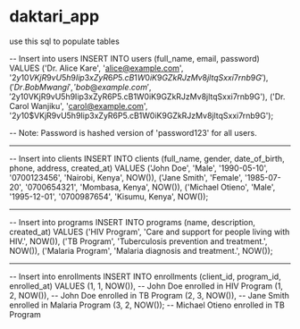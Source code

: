 # daktari_app

use this sql to populate tables

-- Insert into users
INSERT INTO users (full_name, email, password) VALUES
('Dr. Alice Kare', 'alice@example.com', '$2y$10$VKjR9vU5h9Iip3xZyR6P5.cB1W0iK9GZkRJzMv8jltqSxxi7rnb9G'),
('Dr. Bob Mwangi', 'bob@example.com', '$2y$10$VKjR9vU5h9Iip3xZyR6P5.cB1W0iK9GZkRJzMv8jltqSxxi7rnb9G'),
('Dr. Carol Wanjiku', 'carol@example.com', '$2y$10$VKjR9vU5h9Iip3xZyR6P5.cB1W0iK9GZkRJzMv8jltqSxxi7rnb9G');

-- Note: Password is hashed version of 'password123' for all users.

------------------------------------------------------

-- Insert into clients
INSERT INTO clients (full_name, gender, date_of_birth, phone, address, created_at) VALUES
('John Doe', 'Male', '1990-05-10', '0700123456', 'Nairobi, Kenya', NOW()),
('Jane Smith', 'Female', '1985-07-20', '0700654321', 'Mombasa, Kenya', NOW()),
('Michael Otieno', 'Male', '1995-12-01', '0700987654', 'Kisumu, Kenya', NOW());

------------------------------------------------------

-- Insert into programs
INSERT INTO programs (name, description, created_at) VALUES
('HIV Program', 'Care and support for people living with HIV.', NOW()),
('TB Program', 'Tuberculosis prevention and treatment.', NOW()),
('Malaria Program', 'Malaria diagnosis and treatment.', NOW());

------------------------------------------------------

-- Insert into enrollments
INSERT INTO enrollments (client_id, program_id, enrolled_at) VALUES
(1, 1, NOW()),  -- John Doe enrolled in HIV Program
(1, 2, NOW()),  -- John Doe enrolled in TB Program
(2, 3, NOW()),  -- Jane Smith enrolled in Malaria Program
(3, 2, NOW());  -- Michael Otieno enrolled in TB Program

